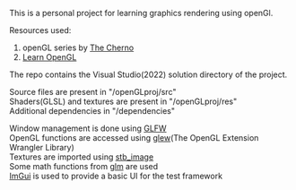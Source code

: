 This is a personal project for learning graphics rendering using openGl.

Resources used:
1. openGL series by <a href="https://www.youtube.com/watch?v=W3gAzLwfIP0&list=PLlrATfBNZ98foTJPJ_Ev03o2oq3-GGOS2">The Cherno</a>
2. <a href="https://learnopengl.com/">Learn OpenGL</a>

The repo contains the Visual Studio(2022) solution directory of the project.

Source files are present in "/openGLproj/src"<br />
Shaders(GLSL) and textures are present in "/openGLproj/res"<br />
Additional dependencies in "/dependencies"<br />


Window management is done using <a href="https://www.glfw.org/">GLFW</a><br />
OpenGL functions are accessed using <a href="http://glew.sourceforge.net/">glew</a>(The OpenGL Extension Wrangler Library)<br />
Textures are imported using <a href="https://github.com/nothings/stb/blob/master/stb_image.h">stb_image</a><br />
Some math functions from <a href="https://github.com/g-truc/glm">glm</a> are used<br />
<a href="https://github.com/ocornut/imgui">ImGui</a> is used to provide a basic UI for the test framework<br />
